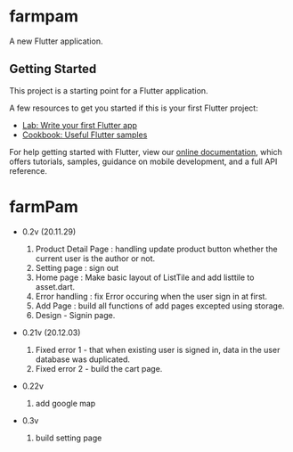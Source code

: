 # farmpam

A new Flutter application.

## Getting Started

This project is a starting point for a Flutter application.

A few resources to get you started if this is your first Flutter project:

- [Lab: Write your first Flutter app](https://flutter.dev/docs/get-started/codelab)
- [Cookbook: Useful Flutter samples](https://flutter.dev/docs/cookbook)

For help getting started with Flutter, view our
[online documentation](https://flutter.dev/docs), which offers tutorials,
samples, guidance on mobile development, and a full API reference.
# farmPam
  - 0.2v (20.11.29)
    1. Product Detail Page : handling update product button whether the current user is the author or not.
    2. Setting page :  sign out
    3. Home page : Make basic layout of ListTile and add listtile to asset.dart.
    4. Error handling : fix Error occuring when the user sign in at first.
    5. Add Page : build all functions of add pages excepted using storage.
    6. Design - Signin page.

  - 0.21v (20.12.03)
    1. Fixed error 1 - that when existing user is signed in, data in the user database was duplicated.
    2. Fixed error 2 - build the cart page. 
    
  - 0.22v
    1. add google map
    
  - 0.3v
    1. build setting page